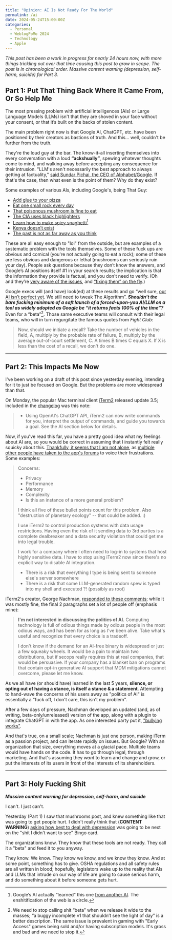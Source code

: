 ```yaml
---
title: "Opinion: AI Is Not Ready For The World"
permalink: /ai
date: 2024-05-24T15:00:00Z
categories: 
  - Personal
  - WeblogPoMo 2024
  - Technology
  - Apple
---
```


*This post has been a work in progress for nearly 24 hours now, with more things trickling out over that time causing this post to grow in scope. The post is in chronological order. Massive content warning (depression, self-harm, suicide) for Part 3.*

## Part 1: Put That Thing Back Where It Came From, Or So Help Me

The most pressing problem with artificial intelligences (AIs) or Large Language Models (LLMs) isn't that they are shoved in your face without your consent, or that it’s built on the backs of stolen content.

The main problem right now is that Google AI, ChatGPT, etc. have been positioned by their creators as bastions of truth. And this... well, couldn't be further from the truth.

They're the loud guy at the bar. The know-it-all inserting themselves into every conversation with a loud **“ackshually”**, spewing whatever thoughts come to mind, and walking away before accepting any consequence for their intrusion. "LLM's aren't necessarily the best approach to always getting at factuality," [said Sundar Pichai, the CEO of Alphabet/Google](https://www.threads.net/@reckless1280/post/C7VHs6txwym). If that's the case, then what even is the point of them? Why do they exist?

Some examples of various AIs, including Google's, being That Guy:

- [Add glue to your pizza](https://www.404media.co/google-is-paying-reddit-60-million-for-fucksmith-to-tell-its-users-to-eat-glue/)  
- [Eat one small rock every day](https://mastodon.social/@danielnazer/112492966707079287)  
- [That poisonous mushroom is fine to eat](https://bsky.app/profile/kanaraspberry.bsky.social/post/3kqlh726gjs26)  
- [The CIA uses black highlighters](https://windbag.org/@adam/112493025446367156)  
- [Learn how to make spicy spaghetti](https://mastodon.social/@JoeUchill/112493317168967705)[^1]  
- [Kenya doesn’t exist](https://www.threads.net/@kylie.robison/post/C7U6WHkSQJk)  
- [The past is not as far away as you think](https://hachyderm.io/@samhenrigold/112492421881495236)

[^1]: Google’s AI actually “learned” this one [from another AI](https://mastodon.social/@JoeUchill/112493385783974293). The enshitification of the web is a circle.

These are all easy enough to "lol" from the outside, but are examples of a systematic problem with the tools themselves. Some of these fuck ups are obvious and comical (you're not actually going to eat a rock); some of these are less obvious and dangerous or lethal (mushrooms can seriously ruin your day). People ask questions because they don’t know the answers, and Google’s AI positions itself #1 in your search results; the implication is that the information they provide is factual, and you don't need to verify. (Oh and they’re [very aware of the issues](https://www.threads.net/@reckless1280/post/C7U_sBiP6nf/?xmt=AQGzMkYYljhSv3wE3PbJQlNxmqkfijM2lSSjt4tmm191tA), and [“fixing them” on the fly](https://www.threads.net/@reckless1280/post/C7VVgb9Ik--).)

Google execs will (and have) look(ed) at these results and go “well sure, [our AI isn’t perfect yet](https://www.threads.net/@reckless1280/post/C7SKnp2P0Wf/?xmt=AQGzBuwMniXLAFIKbnWaBUiFLgEcnBIvpdNImPUesbzibA). We still need to tweak The Algorithm”. ***Shouldn’t the bare fucking minimum of a soft launch of a forced-upon-you AI/LLM on a tool as widely adopted as Google be “it returns facts 100% of the time”?*** Even for a “beta”[^2]. Those same executive teams will consult with their legal teams, who will in turn regurgitate the famous quotes from *Fight Club*:

> Now, should we initiate a recall? Take the number of vehicles in the field, A, multiply by the probable rate of failure, B, multiply by the average out-of-court settlement, C. A times B times C equals X. If X is less than the cost of a recall, we don't do one.

[^2]: We need to stop calling shit “beta” when we release it wide to the masses; “a buggy incomplete v1 that shouldn’t see the light of day” is a better description. The same issue is prevalent in gaming with "Early Access" games being sold and/or having subscription models. It's gross and bad and we need to stop it.

---

## Part 2: This Impacts Me Now

I've been working on a draft of this post since yesterday evening, intending for it to just be focused on Google. But the problems are more widespread than that.

On Monday, the popular Mac terminal client [iTerm2](https://iterm2.com/index.html) released update 3.5; included in the [changelog](https://iterm2.com/downloads/stable/iTerm2-3_5_0.changelog) was this note:

> - Using OpenAI's ChatGPT API, iTerm2 can now write commands for you, interpret the output of commands, and guide you towards a goal. See the AI section below for details.

Now, if you've read this far, you have a pretty good idea what my feelings about AI are, so you would be correct in assuming that I instantly felt really squicky about this. [Thankfully, it seems that I am not alone](https://gitlab.com/gnachman/iterm2/-/issues/11475), as [multiple other people have taken to the app's forums](https://gitlab.com/gnachman/iterm2/-/issues/11470) to voice their frustrations. Some examples:

> Concerns:
>
> - Privacy
> - Performance
> - Memory
> - Complexity
> - Is this an instance of a more general problem?
>
> I think all five of these bullet points count for this problem. Also "destruction of planetary ecology" -- that could be added. :)
>
> I use iTerm2 to control production systems with data usage restrictions.  Having even the risk of it sending data to 3rd parties is a complete dealbreaker and a data security violation that could get me into legal trouble.
>
> I work for a company where I often need to log-in to systems that host highly sensitive data. I have to stop using iTerm2 now since there's no explicit way to disable AI integration.
>
> - There is a risk that everything I type is being sent to someone else's server somewhere
> - There is a risk that some LLM-generated random spew is typed into my shell and executed ?! (possibly as root)

iTerm2's creator, George Nachman, [responded to these comments](https://gitlab.com/gnachman/iterm2/-/issues/11475#note_1915685588); while it was mostly fine, the final 2 paragraphs set a lot of people off (emphasis mine):

> **I'm not interested in discussing the politics of AI.** Computing technology is full of odious things made by odious people in the most odious ways, and has been for as long as I've been alive. Take what's useful and recognize that every choice is a tradeoff.
>
> I don't know if the demand for an AI-free binary is widespread or just a few squeaky wheels. It would be a pain to maintain two distributions, but if secops really requires this at real companies, that would be persuasive. If your company has a blanket ban on programs that contain opt-in generative AI support that MDM mitigations cannot overcome, please let me know.

As we all have (or should have) learned in the last 5 years, **silence, or opting out of having a stance, is itself a stance & a statement**. Attempting to hand-wave the concerns of his users away as "politics of AI" is essentially a "fuck off, I don't care, this isn't my problem".

After a few days of pressure, Nachman developed an updated (and, as of writing, beta-only/unreleased) version of the app, along with a plugin to integrate ChatGPT in with the app. As one interested party put it, ["bullying works"](https://octodon.social/@Eramdam/112494245820702347).

And that's true, on a small scale; Nachman is just one person, making iTerm as a passion project, and can iterate rapidly on issues. But Google? With an organization that size, everything moves at a glacial pace. Multiple teams would have hands on the code. It has to go through legal, through marketing. And that's assuming they *want* to learn and change and grow, or put the interests of its users in front of the interests of its shareholders.

---

## Part 3: Holy Fucking Shit

***Massive content warning for depression, self-harm, and suicide***

I can't. I just can't.

Yesterday (Part 1) I saw that mushrooms post, and knew something like that was going to get people hurt. I didn't really think that (**CONTENT WARNING**) [asking how best to deal with depression](https://mastodon.social/@niclake/112496938801436276) was going to be next on the "shit I didn't want to see" Bingo card.

The organizations know. They know that these tools are not ready. They call it a "beta" and feed it to you anyway.

They know. We know. They know we know, and we know they know. And at some point, something has to give. OSHA regulations and all safety rules are all written in blood; hopefully, legislators wake up to the reality that AIs and LLMs that intrude on our way of life are going to cause serious harm, and do something about it before someone gets hurt.
